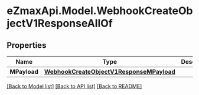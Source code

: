 
# eZmaxApi.Model.WebhookCreateObjectV1ResponseAllOf

## Properties

Name | Type | Description | Notes
------------ | ------------- | ------------- | -------------
**MPayload** | [**WebhookCreateObjectV1ResponseMPayload**](WebhookCreateObjectV1ResponseMPayload.md) |  | 

[[Back to Model list]](../README.md#documentation-for-models)
[[Back to API list]](../README.md#documentation-for-api-endpoints)
[[Back to README]](../README.md)

